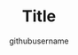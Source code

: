 ---
title: Title
titleSuffix: Azure Example Scenarios
description: Description
author: githubusername
ms.date: 01/31/2020
ms.topic: example-scenario
ms.service: architecture-center
ms.custom:
  - fcp
  - data-analytics
---